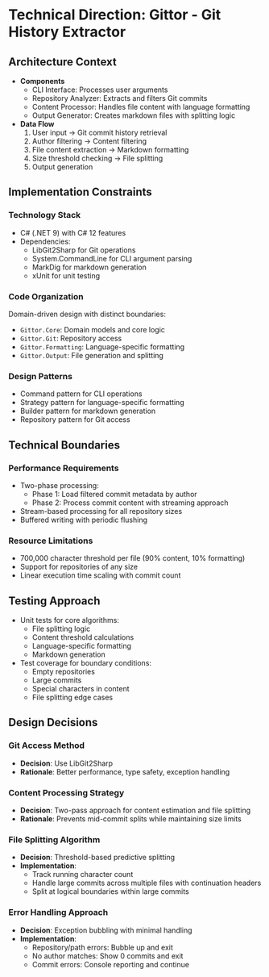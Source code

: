 # Technical Direction: Gittor - Git History Extractor

## Architecture Context

- **Components**
    - CLI Interface: Processes user arguments
    - Repository Analyzer: Extracts and filters Git commits
    - Content Processor: Handles file content with language formatting
    - Output Generator: Creates markdown files with splitting logic
- **Data Flow**
    1. User input → Git commit history retrieval
    2. Author filtering → Content filtering
    3. File content extraction → Markdown formatting
    4. Size threshold checking → File splitting
    5. Output generation

## Implementation Constraints

### Technology Stack

- C# (.NET 9) with C# 12 features
- Dependencies:
    - LibGit2Sharp for Git operations
    - System.CommandLine for CLI argument parsing
    - MarkDig for markdown generation
    - xUnit for unit testing

### Code Organization

Domain-driven design with distinct boundaries:
- `Gittor.Core`: Domain models and core logic
- `Gittor.Git`: Repository access
- `Gittor.Formatting`: Language-specific formatting
- `Gittor.Output`: File generation and splitting

### Design Patterns

- Command pattern for CLI operations
- Strategy pattern for language-specific formatting
- Builder pattern for markdown generation
- Repository pattern for Git access

## Technical Boundaries

### Performance Requirements

- Two-phase processing:
    - Phase 1: Load filtered commit metadata by author
    - Phase 2: Process commit content with streaming approach
- Stream-based processing for all repository sizes
- Buffered writing with periodic flushing

### Resource Limitations

- 700,000 character threshold per file (90% content, 10% formatting)
- Support for repositories of any size
- Linear execution time scaling with commit count

## Testing Approach

- Unit tests for core algorithms:
    - File splitting logic
    - Content threshold calculations
    - Language-specific formatting
    - Markdown generation
- Test coverage for boundary conditions:
    - Empty repositories
    - Large commits
    - Special characters in content
    - File splitting edge cases

## Design Decisions

### Git Access Method

- **Decision**: Use LibGit2Sharp
- **Rationale**: Better performance, type safety, exception handling

### Content Processing Strategy

- **Decision**: Two-pass approach for content estimation and file splitting
- **Rationale**: Prevents mid-commit splits while maintaining size limits

### File Splitting Algorithm

- **Decision**: Threshold-based predictive splitting
- **Implementation**:
    - Track running character count
    - Handle large commits across multiple files with continuation headers
    - Split at logical boundaries within large commits

### Error Handling Approach

- **Decision**: Exception bubbling with minimal handling
- **Implementation**:
    - Repository/path errors: Bubble up and exit
    - No author matches: Show 0 commits and exit
    - Commit errors: Console reporting and continue